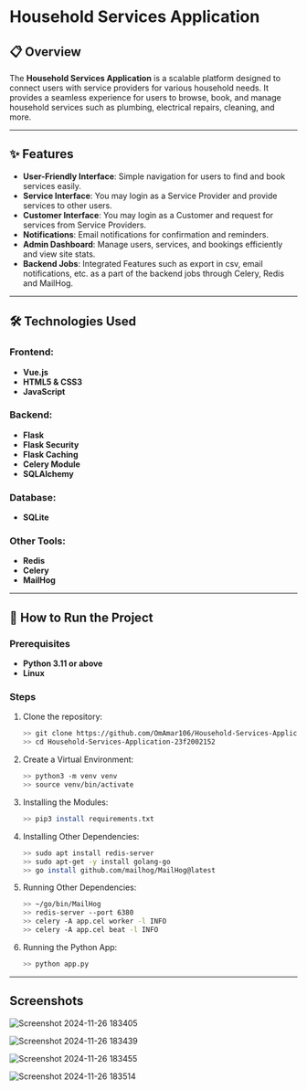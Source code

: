 # Household Services Application

## 📋 Overview
The **Household Services Application** is a scalable platform designed to connect users with service providers for various household needs. It provides a seamless experience for users to browse, book, and manage household services such as plumbing, electrical repairs, cleaning, and more.

---

## ✨ Features
- **User-Friendly Interface**: Simple navigation for users to find and book services easily.
- **Service Interface**: You may login as a Service Provider and provide services to other users.
- **Customer Interface**: You may login as a Customer and request for services from Service Providers.
- **Notifications**: Email notifications for confirmation and reminders.
- **Admin Dashboard**: Manage users, services, and bookings efficiently and view site stats.
- **Backend Jobs**: Integrated Features such as export in csv, email notifications, etc. as a part of the backend jobs through Celery, Redis and MailHog.

---

## 🛠️ Technologies Used

### Frontend:
- **Vue.js**
- **HTML5 & CSS3**
- **JavaScript**

### Backend:
- **Flask**
- **Flask Security**
- **Flask Caching**
- **Celery Module**
- **SQLAlchemy**

### Database:
- **SQLite**

### Other Tools:
- **Redis**
- **Celery**
- **MailHog**

---

## 🚀 How to Run the Project

### Prerequisites
- **Python 3.11 or above**
- **Linux**

### Steps
1. Clone the repository:

   ```bash
   >> git clone https://github.com/OmAmar106/Household-Services-Application-23f2002152.git
   >> cd Household-Services-Application-23f2002152
   ```
3. Create a Virtual Environment:

   ```bash
   >> python3 -m venv venv
   >> source venv/bin/activate
   ```
4. Installing the Modules:

   ```bash
   >> pip3 install requirements.txt
   ```
5. Installing Other Dependencies:

   ```bash
   >> sudo apt install redis-server
   >> sudo apt-get -y install golang-go
   >> go install github.com/mailhog/MailHog@latest
   ```
7. Running Other Dependencies:

   ```bash
   >> ~/go/bin/MailHog
   >> redis-server --port 6380
   >> celery -A app.cel worker -l INFO
   >> celery -A app.cel beat -l INFO
   ```
8. Running the Python App:

   ```bash
   >> python app.py
   ```
---

## Screenshots

![Screenshot 2024-11-26 183405](https://github.com/user-attachments/assets/9f39fd03-c525-4930-929c-0c67bbf82c17)

![Screenshot 2024-11-26 183439](https://github.com/user-attachments/assets/bcdda0bd-d7b7-46f9-a482-b50fe96a7e5a)

![Screenshot 2024-11-26 183455](https://github.com/user-attachments/assets/bb4188af-099f-47fb-b14b-938d47e94faf)

![Screenshot 2024-11-26 183514](https://github.com/user-attachments/assets/b6c88e93-4a8d-4b8b-83c1-2efa26a065c7)



